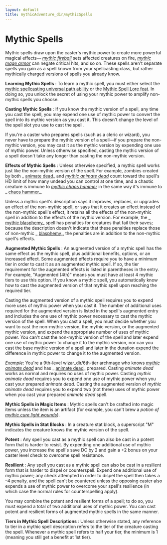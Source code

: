 ```yaml
---
layout: default
title: mythicAdventure_dir/mythicSpells
---
```

# Mythic Spells

Mythic spells draw upon the caster's mythic power to create more powerful magical effects— [_mythic fireball_](mythicAdventures/mythicSpell_dir/fireball#_fireball-mythic) sets affected creatures on fire, [_mythic mage armor_](mythicAdventures/mythicSpell_dir/mageArmor#_mage-armor-mythic) can negate critical hits, and so on. These spells aren't separate spells you gain as a spell known from your spellcasting class, but rather mythically charged versions of spells you already know.

**Learning Mythic Spells** : To learn a mythic spell, you must either select the [mythic spellcasting universal path ability](mythicAdventures/mythicHeroes#_mythic-spellcasting) or the [Mythic Spell Lore feat](mythicAdventure_dir/mythicFeats#_mythic-spell-lore-mythic). In doing so, you unlock the secret of using your mythic power to amplify non-mythic spells you choose.

**Casting Mythic Spells** : If you know the mythic version of a spell, any time you cast the spell, you may expend one use of mythic power to convert the spell into its mythic version as you cast it. This doesn't change the level of the spell slot you use to cast the spell.

If you're a caster who prepares spells (such as a cleric or wizard), you never have to prepare the mythic version of a spell—if you prepare the non-mythic version, you may cast it as the mythic version by expending one use of mythic power. Unless otherwise specified, casting the mythic version of a spell doesn't take any longer than casting the non-mythic version.

**Effects of Mythic Spells** : Unless otherwise specified, a mythic spell works just like the non-mythic version of the spell. For example, zombies created by both _ [animate dead](spells/animateDead#_animate-dead)_ and [_mythic animate dead_](mythicAdventure_dir/mythicSpells/animateDead#_animate-dead-mythic) count toward the spell's HD limit of how many undead you can control at one time, and a chaotic creature is immune to [_mythic chaos hammer_](mythicAdventure_dir/mythicSpells/chaosHammer#_chaos-hammer-mythic) in the same way it's immune to _ [chaos hammer](spell_dir/chaosHammer#_chaos-hammer)_.

Unless a mythic spell's description says it improves, replaces, or upgrades an effect of the non-mythic spell, or says that it creates an effect instead of the non-mythic spell's effect, it retains all the effects of the non-mythic spell in addition to the effects of the mythic version. For example, the _ [mythic blasphemy](mythicAdventures/mythicSpell_dir/blasphemy#_blasphemy-mythic)_ spell has penalties for creatures that fail their saves; because the description doesn't indicate that these penalties replace those of non-mythic _ [blasphemy](spells/blasphemy#_blasphemy)_, the penalties are in addition to the non-mythic spell's effects.

**Augmented Mythic Spells** : An augmented version of a mythic spell has the same effect as the mythic spell, plus additional benefits, options, or an increased effect. Some augmented effects require you to have a minimum tier in order to cast it as an augmented mythic spell. If so, the tier requirement for the augmented effects is listed in parentheses in the entry. For example, "Augmented (4th)" means you must have at least 4 mythic tiers to use this option. If you know a mythic spell, you automatically know how to cast the augmented version of that mythic spell upon reaching the required tier.

Casting the augmented version of a mythic spell requires you to expend more uses of mythic power when you cast it. The number of additional uses required for the augmented version is listed in the spell's augmented entry and includes the one use of mythic power necessary to cast the mythic version of the spell. When you cast a spell, you must decide whether you want to cast the non-mythic version, the mythic version, or the augmented mythic version, and expend the appropriate number of uses of mythic power. You can't cast the non-mythic version of the spell and later expend one use of mythic power to change it to the mythic version, nor can you cast the base mythic version of a spell and later in the duration expend the difference in mythic power to change it to the augmented version.

_Example_: You're a 9th-level wizar_dir/6th-tier archmage who knows [_mythic animate dead_](mythicAdventures/mythicSpell_dir/animateDead#_animate-dead-mythic) and has _ [animate dead](spells/animateDead#_animate-dead)_ prepared. Casting _animate dead_ works as normal and requires no uses of mythic power. Casting _mythic animate dead_ requires you to expend one use of mythic power when you cast your prepared _animate dead_. Casting the augmented version of _mythic animate dead_ requires you to expend two (not three) uses of mythic power when you cast your prepared _animate dead_ spell.

**Mythic Spells in Magic Items** : Mythic spells can't be crafted into magic items unless the item is an artifact (for example, you can't brew a _potion of [mythic cure light wounds](mythicAdventure_dir/mythicSpells/cureLightWounds#_cure-light-wounds-mythic)_).

**Mythic Spells in Stat Blocks** : In a creature stat block, a superscript "M" indicates the creature knows the mythic version of the spell.

**Potent** : Any spell you cast as a mythic spell can also be cast in a potent form that is harder to resist. By expending one additional use of mythic power, you increase the spell's save DC by 2 and gain a +2 bonus on your caster level check to overcome spell resistance.

**Resilient** : Any spell you cast as a mythic spell can also be cast in a resilient form that is harder to dispel or counterspell. Expend one additional use of mythic power; any check attempted in order to dispel the spell then takes a –4 penalty, and the spell can't be countered unless the opposing caster also expends a use of mythic power to overcome your spell's resilience (in which case the normal rules for counterspelling apply).

You may combine the potent and resilient forms of a spell; to do so, you must expend a total of two additional uses of mythic power. You can cast potent and resilient forms of augmented mythic spells in the same manner.

**Tiers in Mythic Spell Descriptions** : Unless otherwise stated, any reference to tier in a mythic spell description refers to the tier of the creature casting the spell. Whenever a mythic spell refers to half your tier, the minimum is 1 (meaning you still get a benefit at 1st tier).

